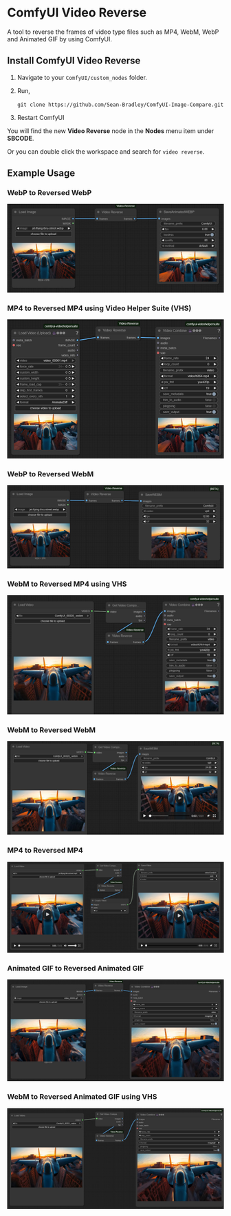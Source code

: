 # ComfyUI Video Reverse

A tool to reverse the frames of video type files such as MP4, WebM, WebP and Animated GIF by using ComfyUI.

## Install ComfyUI Video Reverse

1.  Navigate to your `ComfyUI/custom_nodes` folder.

2.  Run,

    `git clone https://github.com/Sean-Bradley/ComfyUI-Image-Compare.git`

3.  Restart ComfyUI

You will find the new **Video Reverse** node in the **Nodes** menu item under **SBCODE**.

Or you can double click the workspace and search for `video reverse`.

## Example Usage

### WebP to Reversed WebP

![](./img/webp-2-reversed-webp.jpg)

### MP4 to Reversed MP4 using Video Helper Suite (VHS)

![](./img/mp4-2-reversed-mp4-using-VHS.jpg)

### WebP to Reversed WebM

![](./img/webp-2-reversed-webm.jpg)

### WebM to Reversed MP4 using VHS

![](./img/webm-2-reversed-mp4.jpg)

### WebM to Reversed WebM

![](./img/webm-2-reversed-webm.jpg)

### MP4 to Reversed MP4

![](./img/mp4-2-reversed-mp4.jpg)

### Animated GIF to Reversed Animated GIF

![](./img/gif-2-gif.jpg)

### WebM to Reversed Animated GIF using VHS

![](./img/webm-2-reversed-animated-gif.jpg)
